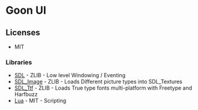 # Goon UI

## Licenses
- MIT

### Libraries
- [SDL](https://www.libsdl.org/license.php) - ZLIB - Low level Windowing / Eventing
- [SDL_Image](https://www.libsdl.org/license.php) - ZLIB - Loads Different picture types into SDL_Textures
- [SDL_Ttf](https://www.libsdl.org/license.php) - ZLIB - Loads True type fonts multi-platform with Freetype and Harfbuzz
- [Lua](https://www.lua.org/license.html) - MIT - Scripting